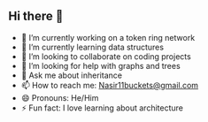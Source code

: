 ## Hi there 👋

- 🔭 I’m currently working on a token ring network
- 🌱 I’m currently learning data structures
- 👯 I’m looking to collaborate on coding projects
- 🤔 I’m looking for help with graphs and trees
- 💬 Ask me about inheritance
- 📫 How to reach me: Nasir11buckets@gmail.com
- 😄 Pronouns: He/Him
- ⚡ Fun fact: I love learning about architecture

